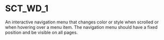 # SCT_WD_1
 An interactive navigation menu that changes color or style when scrolled or when hovering over a menu item. The navigation menu should have a fixed position and be visible on all pages.  
